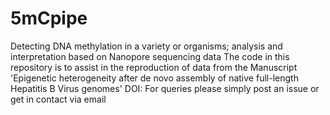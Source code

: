 # 5mCpipe
Detecting DNA methylation in a variety or organisms; analysis and interpretation based on Nanopore sequencing data
The code in this repository is to assist in the reproduction of data from the Manuscript 'Epigenetic heterogeneity after de novo assembly of native full-length Hepatitis B Virus genomes'
DOI: 
For queries please simply post an issue or get in contact via email

